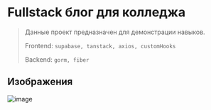 # Fullstack блог для колледжа
>  Данные проект предназначен для демонстрации навыков. 
>
> Frontend: `supabase, tanstack, axios, customHooks`
> 
> Backend: `gorm, fiber`

## Изображения
![image](https://github.com/root9464/NextJs_SMMOkei/assets/104570588/f98259c9-2fe1-4f28-9e7a-793d3d57f04b)
